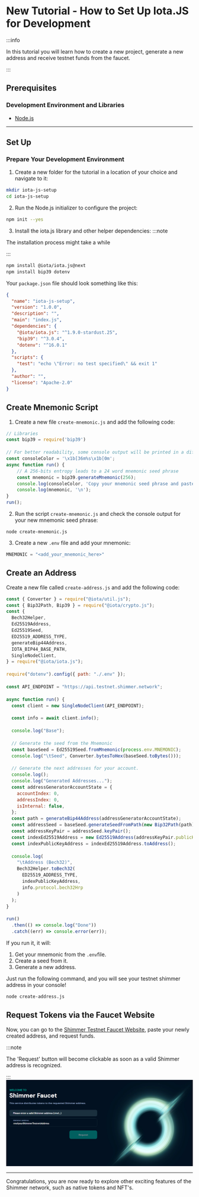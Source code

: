 # New Tutorial - How to Set Up Iota.JS for Development

:::info

In this tutorial you will learn how to create a new project, generate a new address and receive testnet funds from the faucet.

:::


## Prerequisites

### Development Environment and Libraries
  - [Node.js](https://nodejs.org/en/)

***

## Set Up

### Prepare Your Development Environment

1. Create a new folder for the tutorial in a location of your choice and navigate to it:

```bash
mkdir iota-js-setup
cd iota-js-setup
```

2. Run the Node.js initializer to configure the project:

```bash
npm init --yes
```


3. Install the iota.js library and other helper dependencies:
:::note

The installation process might take a while

:::

```bash
npm install @iota/iota.js@next
npm install bip39 dotenv
```

Your `package.json` file should look something like this:

```json
{
  "name": "iota-js-setup",
  "version": "1.0.0",
  "description": "",
  "main": "index.js",
  "dependencies": {
    "@iota/iota.js": "^1.9.0-stardust.25",
    "bip39": "^3.0.4",
    "dotenv": "^16.0.1"
  },
  "scripts": {
    "test": "echo \"Error: no test specified\" && exit 1"
  },
  "author": "",
  "license": "Apache-2.0"
}
```

## Create Mnemonic Script

1. Create a new file `create-mnemonic.js` and add the following code:

```javascript
// Libraries
const bip39 = require('bip39')
 
// For better readability, some console output will be printed in a different color
const consoleColor = '\x1b[36m%s\x1b[0m';
async function run() {
	// A 256-bits entropy leads to a 24 word mnemonic seed phrase
	const mnemonic = bip39.generateMnemonic(256);
	console.log(consoleColor, 'Copy your mnemonic seed phrase and paste it into the .env file:');
	console.log(mnemonic, '\n');
}
run();
```

2. Run the script `create-mnemonic.js` and check the console output for your new mnemonic seed phrase:

```console
node create-mnemonic.js
```

3. Create a new `.env` file and add your mnemonic:

```javascript
MNEMONIC = "<add_your_mnemonic_here>"
```

## Create an Address

Create a new file called `create-address.js` and add the following code:


```javascript
const { Converter } = require("@iota/util.js");
const { Bip32Path, Bip39 } = require("@iota/crypto.js");
const {
  Bech32Helper,
  Ed25519Address,
  Ed25519Seed,
  ED25519_ADDRESS_TYPE,
  generateBip44Address,
  IOTA_BIP44_BASE_PATH,
  SingleNodeClient,
} = require("@iota/iota.js");

require("dotenv").config({ path: "./.env" });

const API_ENDPOINT = "https://api.testnet.shimmer.network";

async function run() {
  const client = new SingleNodeClient(API_ENDPOINT);

  const info = await client.info();

  console.log("Base");

  // Generate the seed from the Mnemonic
  const baseSeed = Ed25519Seed.fromMnemonic(process.env.MNEMONIC);
  console.log("\tSeed", Converter.bytesToHex(baseSeed.toBytes()));

  // Generate the next addresses for your account.
  console.log();
  console.log("Generated Addresses...");
  const addressGeneratorAccountState = {
    accountIndex: 0,
    addressIndex: 0,
    isInternal: false,
  };
  const path = generateBip44Address(addressGeneratorAccountState);
  const addressSeed = baseSeed.generateSeedFromPath(new Bip32Path(path));
  const addressKeyPair = addressSeed.keyPair();
  const indexEd25519Address = new Ed25519Address(addressKeyPair.publicKey);
  const indexPublicKeyAddress = indexEd25519Address.toAddress();

  console.log(
    "\tAddress (Bech32)",
    Bech32Helper.toBech32(
      ED25519_ADDRESS_TYPE,
      indexPublicKeyAddress,
      info.protocol.bech32Hrp
    )
  );
}

run()
  .then(() => console.log("Done"))
  .catch((err) => console.error(err));

```

If you run it, it will:

1. Get your mnemonic from the `.env`file.
2. Create a seed from it.
3. Generate a new address. 

Just run the following command, and you will see your testnet shimmer address in your console!

```bash
node create-address.js
```

## Request Tokens via the Faucet Website

Now, you can go to the [Shimmer Testnet Faucet Website](https://faucet.testnet.shimmer.network/), paste your newly created address, and request funds.

:::note

The 'Request' button will become clickable as soon as a valid Shimmer address is recognized.

:::
![Shimmer Testnet Faucet](./images/shimmer-testnet-faucet.png)

***

Congratulations, you are now ready to explore other exciting features of the Shimmer network, such as native tokens and NFT's.
